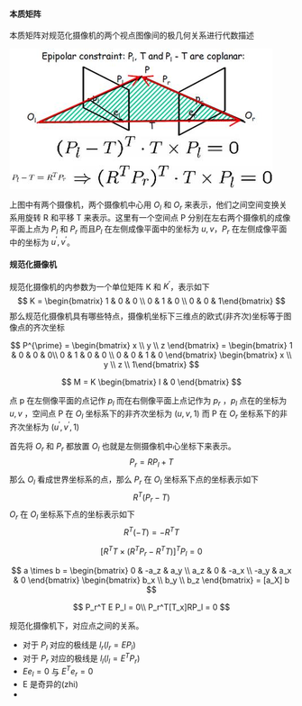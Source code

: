 #### 本质矩阵

本质矩阵对规范化摄像机的两个视点图像间的极几何关系进行代数描述



<img src="./fundamental_and_essential_matrix/001.png">

上图中有两个摄像机，两个摄像机中心用 $O_l$ 和 $O_r$ 来表示，他们之间空间变换关系用旋转 R 和平移 T 来表示。这里有一个空间点 P 分别在左右两个摄像机的成像平面上点为 $P_l$ 和 $P_r$ 而且$P_l$ 在左侧成像平面中的坐标为 $u,v$，$P_r$ 在左侧成像平面中的坐标为 $u^{\prime},v^{\prime}$。



#### 规范化摄像机

规范化摄像机的内参数为一个单位矩阵 K 和 $K^{\prime}$，表示如下
$$
K  = \begin{bmatrix} 1 & 0 & 0 \\ 0 & 1 & 0 \\ 0 & 0 & 1\end{bmatrix}
$$
那么规范化摄像机具有哪些特点，摄像机坐标下三维点的欧式(非齐次)坐标等于图像点的齐次坐标


$$
P^{\prime} = \begin{bmatrix} x \\ y \\ z \end{bmatrix} = \begin{bmatrix} 1 & 0 & 0 & 0\\ 0 & 1 & 0 & 0 \\ 0 & 0 & 1 & 0 \end{bmatrix} \begin{bmatrix} x \\ y \\ z \\ 1\end{bmatrix}
$$

$$
M = K \begin{bmatrix} I & 0 \end{bmatrix}
$$


点 p 在左侧像平面的点记作 $p_l$ 而在右侧像平面上点记作为 $p_r$ ，$p_l$ 点在的坐标为 $u,v$ ，空间点 P 在 $O_l$ 坐标系下的非齐次坐标为 $(u,v,1)$ 而 P 在 $O_r$ 坐标系下的非齐次坐标为 $(u^{\prime}, v^{\prime},1)$



首先将 $O_r$ 和 $P_r$ 都放置 $O_l$ 也就是左侧摄像机中心坐标下来表示。
$$
P_r = RP_l + T
$$
那么 $O_l$ 看成世界坐标系的点，那么 $P_r$ 在 $O_l$ 坐标系下点的坐标表示如下
$$
R^T(P_r - T)
$$
 $O_r$ 在 $O_l$ 坐标系下点的坐标表示如下
$$
R^T(-T) = -R^TT
$$

$$
[R^TT \times (R^TP_r - R^TT)]^T P_l = 0
$$

$$
a \times b = \begin{bmatrix} 0 & -a_z & a_y \\ a_z & 0 & -a_x \\ -a_y & a_x & 0 \end{bmatrix} \begin{bmatrix} b_x \\ b_y \\ b_z \end{bmatrix} = [a_X] b
$$

$$
P_r^T E P_l = 0\\
P_r^T[T_x]RP_l = 0
$$


规范化摄像机下，对应点之间的关系。



- 对于 $P_l$ 对应的极线是 $l_r(l_r = E P_l)$ 
- 对于 $P_r$ 对应的极线是 $l_l(l_l = E^TP_r)$
- $Ee_l = 0$ 与 $E^Te_r = 0$
- E 是奇异的(zhi)
- 
